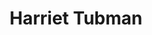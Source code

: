 ---
pid: LS103
title: Harriet Tubman
location_transcription: Lombard and 9th or Logan Square
zipcode: '19003'
outside_phl: 'Ardmore PA '
neighborhood: 
age: '45'
age_range: 40-49
instagram: 
image_file_name: LS_103.jpg
proposal_transcription: A statue of Ms. Tubman depicting how she may have looked when
  she first arrived in Philadelphia, her first taste of freedom. She was taken in
  by Stephen Smith, who lived near 9th and Lombard. To award slave catchers, Smith
  took her to Cape May, where she worked and saved money for expectations back into
  Maryland to free her family. Also her work with the U.S. sanitary commission in
  Philadelphia should be honored.
topic: African Americans,Figure,History,Philadelphia
topic_summary: 0, 0, 0, 0
type: Sculpture Statue
keywords_other: 
credit: 
image_labels: 
twitter: 
facebook: 
permalink: "/monuments/ls103/"
layout: item-page
---